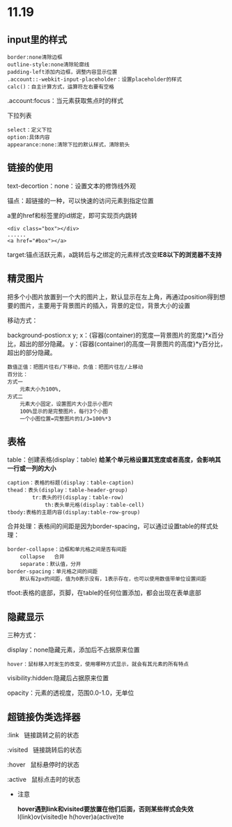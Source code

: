 # 11.19

## input里的样式

    border:none清除边框
    outline-style:none清除轮廓线
    padding-left添加内边框，调整内容显示位置
    .account::-webkit-input-placeholder：设置placeholder的样式
    calc()：自主计算方式，运算符左右要有空格
.account:focus：当元素获取焦点时的样式

下拉列表

    select：定义下拉
    option:具体内容
    appearance:none:清除下拉的默认样式，清除箭头

## 链接的使用

text-decortion：none：设置文本的修饰线外观

锚点：超链接的一种，可以快速的访问元素到指定位置

a里的href和标签里的id绑定，即可实现页内跳转

    <div class="box"></div>
    ......
    <a href="#box"></a>
target:锚点活跃元素，a跳转后与之绑定的元素样式改变**IE8以下的浏览器不支持**

## 精灵图片

把多个小图片放置到一个大的图片上，默认显示在左上角，再通过position得到想要的图片，主要用于背景图片的插入，背景的定位，背景大小的设置

移动方式：

background-postion:x y;
x：{容器(container)的宽度—背景图片的宽度}*x百分比，超出的部分隐藏。
y：{容器(container)的高度—背景图片的高度}*y百分比，超出的部分隐藏。

    数值正值：把图片往右/下移动，负值：把图片往左/上移动
    百分比：
    方式一
        元素大小为100%,
    方式二
        元素大小固定，设置图片大小显示小图片
        100%显示的是完整图片，每行3个小图
        一个小图位置=完整图片的1/3=100%*3

## 表格

table：创建表格(display：table)
**给某个单元格设置其宽度或者高度，会影响其一行或一列的大小**

    caption：表格的标题(display：table-caption)
    thead：表头(display：table-header-group)
            tr:表头的行(display：table-row)
                th:表头单元格(display：table-cell)
    tbody:表格的主题内容(display:table-row-group)
合并处理：表格间的间距是因为border-spacing，可以通过设置table的样式处理：

    border-collapse：边框和单元格之间是否有间距
        collapse   合并
        separate：默认值，分开
    border-spacing：单元格之间的间距
        默认有2px的间距，值为0表示没有，1表示存在，也可以使用数值带单位设置间距
tfoot:表格的底部，页脚，在table的任何位置添加，都会出现在表单底部

## 隐藏显示

三种方式：

display：none隐藏元素，添加后不占据原来位置

    hover：鼠标移入时发生的改变，使用哪种方式显示，就会有其元素的所有特点 
visibility:hidden:隐藏后占据原来位置

opacity：元素的透视度，范围0.0-1.0，无单位

## 超链接伪类选择器

:link&nbsp;&nbsp;&nbsp;链接跳转之前的状态

:visited&nbsp;&nbsp;&nbsp;链接跳转后的状态

:hover&nbsp;&nbsp;&nbsp;鼠标悬停时的状态

:active&nbsp;&nbsp;&nbsp;鼠标点击时的状态

* 注意

    __hover遇到link和visited要放置在他们后面，否则某些样式会失效__
    l(link)ov(visited)e h(hover)a(active)te

